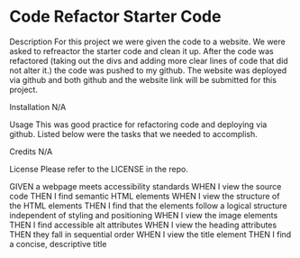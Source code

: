 # Code Refactor Starter Code

Description
For this project we were given the code to a website. We were asked to refreactor the starter code and clean it up. After the code was refactored (taking out the divs and adding more clear lines of code that did not alter it.) the code was pushed to my github. The website was deployed via github and both github and the website link will be submitted for this project.

Installation
N/A

Usage
This was good practice for refactoring code and deploying via github. Listed below were the tasks that we needed to accomplish.

Credits
N/A

License
Please refer to the LICENSE in the repo.

GIVEN a webpage meets accessibility standards
WHEN I view the source code
THEN I find semantic HTML elements
WHEN I view the structure of the HTML elements
THEN I find that the elements follow a logical structure independent of styling and positioning
WHEN I view the image elements
THEN I find accessible alt attributes
WHEN I view the heading attributes
THEN they fall in sequential order
WHEN I view the title element
THEN I find a concise, descriptive title
